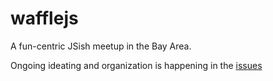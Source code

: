 # wafflejs

A fun-centric JSish meetup in the Bay Area.

Ongoing ideating and organization is happening in the [issues](/issues)
